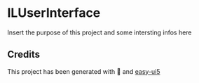 # ILUserInterface
Insert the purpose of this project and some intersting infos here


## Credits
This project has been generated with 💙 and [easy-ui5](https://github.com/SAP)
